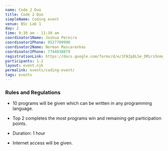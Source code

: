 ```yaml
---
name: Code 2 Duo
title: Code 2 Duo
simpleName: Coding event
venue: BSc Lab 1
day: 2
time: 9:30 am - 11:30 am
coordinator1Name: Joshua Pereira	
coordinator1Phone: 9527709990
coordinator2Name: Norman Mascarenhas
coordinator2Phone: 7744838079
registrationLink: https://docs.google.com/forms/d/e/1FAIpQLSe_DMirs5nmgwq-tjJfWpjKpFjYhusjqVGAAYxkRKqHPcc6BA/viewform?vc=0&c=0&w=1&flr=0
participants: 1-2
layout: event.njk
permalink: events/coding-event/
tags: events
---
```


### Rules and Regulations 

- 10 programs will be given which can be written in any programming language.
 
- Top 2  completes the most programs win and remaining get participation points. 

- Duration: 1 hour

- Internet access will be given.

